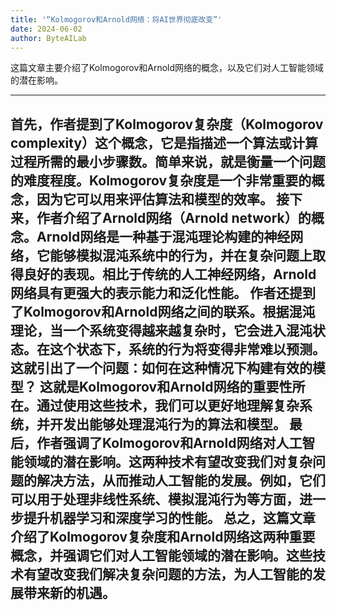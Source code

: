 ```yaml
---
title: '“Kolmogorov和Arnold网络：将AI世界彻底改变”'
date: 2024-06-02
author: ByteAILab
---
```


这篇文章主要介绍了Kolmogorov和Arnold网络的概念，以及它们对人工智能领域的潜在影响。


---
首先，作者提到了Kolmogorov复杂度（Kolmogorov complexity）这个概念，它是指描述一个算法或计算过程所需的最小步骤数。简单来说，就是衡量一个问题的难度程度。Kolmogorov复杂度是一个非常重要的概念，因为它可以用来评估算法和模型的效率。
接下来，作者介绍了Arnold网络（Arnold network）的概念。Arnold网络是一种基于混沌理论构建的神经网络，它能够模拟混沌系统中的行为，并在复杂问题上取得良好的表现。相比于传统的人工神经网络，Arnold网络具有更强大的表示能力和泛化性能。
作者还提到了Kolmogorov和Arnold网络之间的联系。根据混沌理论，当一个系统变得越来越复杂时，它会进入混沌状态。在这个状态下，系统的行为将变得非常难以预测。这就引出了一个问题：如何在这种情况下构建有效的模型？
这就是Kolmogorov和Arnold网络的重要性所在。通过使用这些技术，我们可以更好地理解复杂系统，并开发出能够处理混沌行为的算法和模型。
最后，作者强调了Kolmogorov和Arnold网络对人工智能领域的潜在影响。这两种技术有望改变我们对复杂问题的解决方法，从而推动人工智能的发展。例如，它们可以用于处理非线性系统、模拟混沌行为等方面，进一步提升机器学习和深度学习的性能。
总之，这篇文章介绍了Kolmogorov复杂度和Arnold网络这两种重要概念，并强调它们对人工智能领域的潜在影响。这些技术有望改变我们解决复杂问题的方法，为人工智能的发展带来新的机遇。
---


